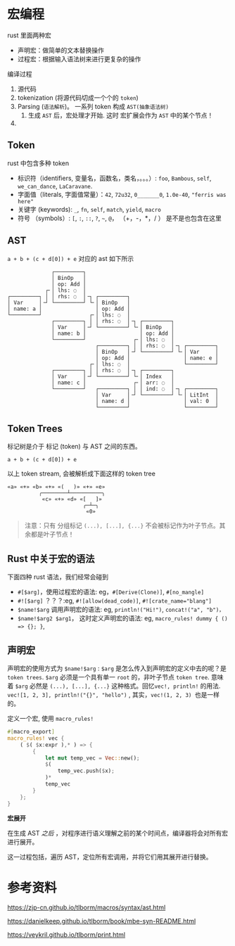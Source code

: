 # 宏编程

rust 里面两种宏

* 声明宏：做简单的文本替换操作
* 过程宏：根据输入语法树来进行更复杂的操作





编译过程

1. 源代码
2. tokenization (将源代码切成一个个的 `token`)
3. Parsing (`语法解析`)。 一系列 token 构成 `AST(抽象语法树)`
   1. 生成 `AST` 后，宏处理才开始. 这时 宏扩展会作为 `AST` 中的某个节点！
4. 



## Token

rust 中包含多种 token

* 标识符（identifiers, 变量名，函数名，类名，。。。）: `foo`, `Bambous`, `self`, `we_can_dance`, `LaCaravane`. 
* 字面值（literals, 字面值常量）：`42`, `72u32`, `0_______0`, `1.0e-40`, `"ferris was here"`
* 关键字 (keywords): `_`, `fn`, `self`, `match`, `yield`, `macro`
* 符号 （symbols）: `[`, `:`, `::`, `?`, `~`, `@`， （+，-，*，/ ） 是不是也包含在这里



## AST

`a + b + (c + d[0]) + e` 对应的 ast 如下所示

```
              ┌─────────┐
              │ BinOp   │
              │ op: Add │
            ┌╴│ lhs: ◌  │
┌─────────┐ │ │ rhs: ◌  │╶┐ ┌─────────┐
│ Var     │╶┘ └─────────┘ └╴│ BinOp   │
│ name: a │                 │ op: Add │
└─────────┘               ┌╴│ lhs: ◌  │
              ┌─────────┐ │ │ rhs: ◌  │╶┐ ┌─────────┐
              │ Var     │╶┘ └─────────┘ └╴│ BinOp   │
              │ name: b │                 │ op: Add │
              └─────────┘               ┌╴│ lhs: ◌  │
                            ┌─────────┐ │ │ rhs: ◌  │╶┐ ┌─────────┐
                            │ BinOp   │╶┘ └─────────┘ └╴│ Var     │
                            │ op: Add │                 │ name: e │
                          ┌╴│ lhs: ◌  │                 └─────────┘
              ┌─────────┐ │ │ rhs: ◌  │╶┐ ┌─────────┐
              │ Var     │╶┘ └─────────┘ └╴│ Index   │
              │ name: c │               ┌╴│ arr: ◌  │
              └─────────┘   ┌─────────┐ │ │ ind: ◌  │╶┐ ┌─────────┐
                            │ Var     │╶┘ └─────────┘ └╴│ LitInt  │
                            │ name: d │                 │ val: 0  │
                            └─────────┘                 └─────────┘
```





## Token Trees

标记树是介于 标记 (token) 与 AST 之间的东西。

```
a + b + (c + d[0]) + e
```

以上 token stream, 会被解析成下面这样的 token tree

```
«a» «+» «b» «+» «(   )» «+» «e»
          ╭────────┴──────────╮
           «c» «+» «d» «[   ]»
                        ╭─┴─╮
                         «0»
```

> 注意：只有 分组标记 `(...), [...], {...}` 不会被标记作为叶子节点。其余都是叶子节点！







## Rust 中关于宏的语法

下面四种 rust 语法，我们经常会碰到

* `#[$arg]`，使用过程宏的语法: eg，`#[Derive(Clone)]`, `#[no_mangle]`
* `#![$arg]`  ？？？:eg,  `#![allow(dead_code)]`, `#![crate_name="blang"]`
* `$name!$arg` 调用声明宏的语法:  eg,  `println!("Hi!")`, `concat!("a", "b")， `
* `$name!$arg2 $arg1`， 这时定义声明宏的语法:  eg, `macro_rules! dummy { () => {}; }`, 



## 声明宏

声明宏的使用方式为 `$name!$arg` : `$arg` 是怎么传入到声明宏的定义中去的呢？是 `token trees`. `$arg` 必须是一个具有单一 `root` 的，非叶子节点 `token tree`. 意味着 `$arg` 必然是 `(...), [...], {...}` 这种格式。回忆`vec!, println!` 的用法. `vec![1, 2, 3], println!("{}", "hello")` , 其实，`vec!(1, 2, 3) `也是一样的。

定义一个宏, 使用 `macro_rules!`
```rust
#[macro_export]
macro_rules! vec {
    ( $( $x:expr ),* ) => {
        {
            let mut temp_vec = Vec::new();
            $(
                temp_vec.push($x);
            )*
            temp_vec
        }
    };
}
```



**宏展开**

在生成 AST *之后* ，对程序进行语义理解之前的某个时间点，编译器将会对所有宏进行展开。

这一过程包括，遍历 AST，定位所有宏调用，并将它们用其展开进行替换。



# 参考资料

https://zjp-cn.github.io/tlborm/macros/syntax/ast.html

https://danielkeep.github.io/tlborm/book/mbe-syn-README.html

https://veykril.github.io/tlborm/print.html
